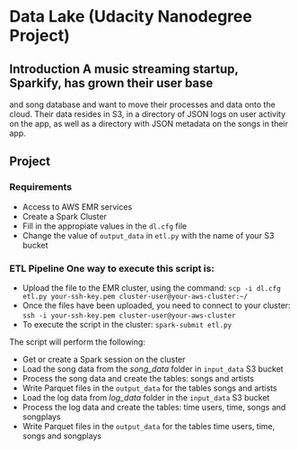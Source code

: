 # Data Lake (Udacity Nanodegree Project)

## Introduction A music streaming startup, Sparkify, has grown their user base
and song database and want to move their processes and data onto the cloud.
Their data resides in S3, in a directory of JSON logs on user activity on the
app, as well as a directory with JSON metadata on the songs in their app.

## Project 

### Requirements
- Access to AWS EMR services
- Create a Spark Cluster
- Fill in the appropiate values in the `dl.cfg` file
- Change the value of `output_data` in `etl.py` with the name of your S3 bucket 

### ETL Pipeline One way to execute this script is:
- Upload the file to the EMR cluster, using the command: ``` scp -i dl.cfg
  etl.py your-ssh-key.pem cluster-user@your-aws-cluster:~/ ```
- Once the files have been uploaded, you need to connect to your cluster: ```
  ssh -i your-ssh-key.pem cluster-user@your-aws-cluster ```
- To execute the script in the cluster: ``` spark-submit etl.py ```

The script will perform the following:
- Get or create a Spark session on the cluster
- Load the song data from the _song_data_ folder in `input_data` S3 bucket
- Process the song data and create the tables: songs and artists
- Write Parquet files in the `output_data` for the tables songs and artists
- Load the log data from _log_data_ folder in the `input_data` S3 bucket
- Process the log data and create the tables: time users, time, songs and
  songplays 
- Write Parquet files in the `output_data` for the tables time users, time,
  songs and songplays 
